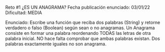 Reto #1
  ¿ES UN ANAGRAMA?
  Fecha publicación enunciado: 03/01/22
  Dificultad: MEDIA
 
  Enunciado: Escribe una función que reciba dos palabras (String) y retorne verdadero o falso (Boolean) según sean o no anagramas.
  Un Anagrama consiste en formar una palabra reordenando TODAS las letras de otra palabra inicial.
  NO hace falta comprobar que ambas palabras existan.
  Dos palabras exactamente iguales no son anagrama.
